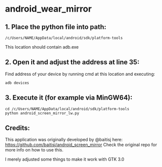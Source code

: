 # android_wear_mirror

## 1. Place the python file into path:

`/c/Users/NAME/AppData/local/android/sdk/platform-tools`

This location should contain adb.exe

## 2. Open it and adjust the address at line 35:

Find address of your device by running cmd at this location and executing:

`adb devices`

## 3. Execute it (for example via MinGW64):
```
cd /c/Users/NAME/AppData/local/android/sdk/platform-tools
python android_screen_mirror_lw.py
```


## Credits:

This application was originally developed by @baitisj here: 
https://github.com/baitisj/android_screen_mirror
Check the original repo for more info on how to use this.

I merely adjusted some things to make it work with GTK 3.0
